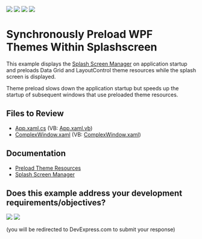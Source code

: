 <!-- default badges list -->
![](https://img.shields.io/endpoint?url=https://codecentral.devexpress.com/api/v1/VersionRange/356264012/22.2.2%2B)
[![](https://img.shields.io/badge/Open_in_DevExpress_Support_Center-FF7200?style=flat-square&logo=DevExpress&logoColor=white)](https://supportcenter.devexpress.com/ticket/details/T991355)
[![](https://img.shields.io/badge/📖_How_to_use_DevExpress_Examples-e9f6fc?style=flat-square)](https://docs.devexpress.com/GeneralInformation/403183)
[![](https://img.shields.io/badge/💬_Leave_Feedback-feecdd?style=flat-square)](#does-this-example-address-your-development-requirementsobjectives)
<!-- default badges end -->
# Synchronously Preload WPF Themes Within Splashscreen

This example displays the [Splash Screen Manager](https://docs.devexpress.com/WPF/401685/controls-and-libraries/windows-and-utility-controls/splash-screen-manager) on application startup and preloads Data Grid and LayoutControl theme resources while the splash screen is displayed.

Theme preload slows down the application startup but speeds up the startup of subsequent windows that use preloaded theme resources.

## Files to Review

* [App.xaml.cs](./CS/ThemePreloadwithSplashscreen/App.xaml.cs) (VB: [App.xaml.vb](./VB/ThemePreloadwithSplashscreen/App.xaml.vb))
* [ComplexWindow.xaml](./CS/ThemePreloadwithSplashscreen/ComplexWindow.xaml) (VB: [ComplexWindow.xaml](./VB/ThemePreloadwithSplashscreen/ComplexWindow.xaml))

## Documentation

* [Preload Theme Resources](https://docs.devexpress.com/WPF/403439/common-concepts/themes/preload-theme-resources)
* [Splash Screen Manager](https://docs.devexpress.com/WPF/401685/controls-and-libraries/windows-and-utility-controls/splash-screen-manager)
<!-- feedback -->
## Does this example address your development requirements/objectives?

[<img src="https://www.devexpress.com/support/examples/i/yes-button.svg"/>](https://www.devexpress.com/support/examples/survey.xml?utm_source=github&utm_campaign=wpf-synchronous-theme-preload-with-splashscreen&~~~was_helpful=yes) [<img src="https://www.devexpress.com/support/examples/i/no-button.svg"/>](https://www.devexpress.com/support/examples/survey.xml?utm_source=github&utm_campaign=wpf-synchronous-theme-preload-with-splashscreen&~~~was_helpful=no)

(you will be redirected to DevExpress.com to submit your response)
<!-- feedback end -->
